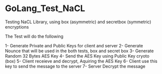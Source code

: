 # GoLang_Test_NaCL
Testing NaCL Library, using box (asymmetric) and secretbox (symmetric) encryptions

The Test will do the following

1- Generate Private and Public Keys for client and server
2- Generate Nounce that will be used in the both tests, box and secret box
3- Generate Random 32 Bytes AES Key
4- Send the AES Key using Public Key cryoto (box)
5- Client receieve and decrypt, Aquiring the AES Key
6- Client use this key to send the message to the server
7- Server Decrypt the message


